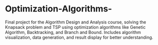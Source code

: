 # Optimization-Algorithms-
Final project for the Algorithm Design and Analysis course, solving the Knapsack problem and TSP using optimization algorithms like Genetic Algorithm, Backtracking, and Branch and Bound. Includes algorithm visualization, data generation, and result display for better understanding.

